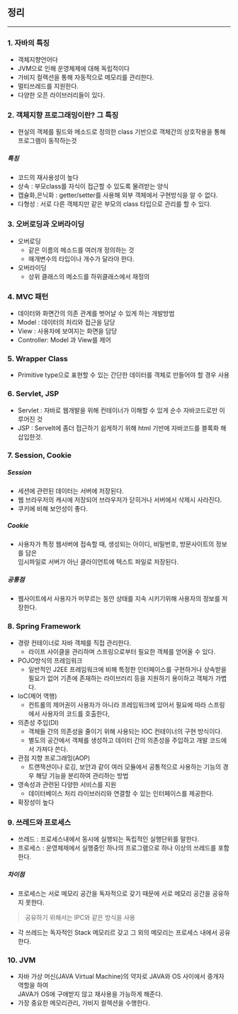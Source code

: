 ## 정리
<hr/>

### 1. 자바의 특징  
- 객체지향언어다
- JVM으로 인해 운영체제에 대해 독립적이다
- 가비지 컬렉션을 통해 자동적으로 메모리를 관리한다.
- 멀티쓰레드를 지원한다.
- 다양한 오픈 라이브러리들이 있다.

### 2. 객체지향 프로그래밍이란? 그 특징   
- 현실의 객체를 필드와 메소드로 정의한 class 기반으로 객체간의 상호작용을 통해  
프로그램이 동작하는것  
##### 특징  
- 코드의 재사용성이 높다
- 상속 : 부모class를 자식이 접근할 수 있도록 물려받는 양식  
- 캡슐화,은닉화 : getter/setter를 사용해 외부 객체에서 구현방식을 알 수 없다.  
- 다형성 : 서로 다른 객체지만 같은 부모의 class 타입으로 관리를 할 수 있다.  

### 3. 오버로딩과 오버라이딩  
- 오버로딩  
	- 같은 이름의 메소드를 여러개 정의하는 것  
	- 매개변수의 타입이나 개수가 달라야 한다.  
- 오버라이딩  
	- 상위 클래스의 메소드를 하위클래스에서 재정의  

### 4. MVC 패턴  
- 데이터와 화면간의 의존 관계를 벗어날 수 있게 하는 개발방법
- Model : 데이터의 처리와 접근을 담당
- View : 사용자에 보여지는 화면을 담당
- Controller: Model 과 View를 제어

### 5. Wrapper Class  
- Primitive type으로 표현할 수 있는 간단한 데이터를 객체로 만들어야 할 경우 사용  

### 6. Servlet, JSP  
- Servlet : 자바로 웹개발을 위해 컨테이너가 이해할 수 있게 순수 자바코드로만 이루어진 것  
- JSP : Servelt에 좀더 접근하기 쉽게하기 위해 html 기반에 자바코드를 블록화 해 삽입한것.

### 7. Session, Cookie  
##### Session  
- 세션에 관련된 데이터는 서버에 저장된다.  
- 웹 브라우저의 캐시에 저장되어 브라우저가 닫히거나 서버에서 삭제시 사라진다.
- 쿠키에 비해 보안성이 좋다.

##### Cookie  
- 사용자가 특정 웹서버에 접속할 때, 생성되는 아이디, 비밀번호, 방문사이트의 정보를 담은  
임시파일로 서버가 아닌 클라이언트에 텍스트 파일로 저장된다.

##### 공통점  
- 웹사이트에서 사용자가 머무르는 동안 상태를 지속 시키기위해 사용자의 정보를 저장한다.  


### 8. Spring Framework  
- 경량 컨테이너로 자바 객체를 직접 관리한다.
	- 라이프 사이클을 관리하며 스프링으로부터 필요한 객체를 얻어올 수 있다.  
- POJO방식의 프레임워크  
	- 일반적인 J2EE 프레임워크에 비해 특정한 인터페이스를 구현하거나 상속받을  
필요가 없어 기존에 존재하는 라이브러리 등을 지원하기 용이하고 객체가 가볍다.  
- IoC(제어 역행)  
	- 컨트롤의 제어권이 사용자가 아니라 프레임워크에 있어서 필요에 따라 스프링에서 사용자의 코드를 호출한다,  
- 의존성 주입(DI)  
	- 객체들 간의 의존성을 줄이기 위해 사용되는 IOC 컨테이너의 구현 방식이다.  
	- 별도의 공간에서 객체를 생성하고 데이터 간의 의존성을 주입하고 개발 코드에서 가져다 쓴다.  
- 관점 지향 프로그래밍(AOP)  
	- 트랜잭션이나 로깅, 보안과 같이 여러 모듈에서 공통적으로 사용하는 기능의 경우 해당 기능을 분리하여 관리하는 방법  
- 영속성과 관련된 다양한 서비스를 지원  
	- 데이터베이스 처리 라이브러리와 연결할 수 있는 인터페이스를 제공한다.  
- 확장성이 높다  

### 9. 쓰레드와 프로세스  
- 쓰레드 : 프로세스내에서 동시에 실행되는 독립적인 실행단위를 말한다.  
- 프로세스 : 운영체제에서 실행중인 하나의 프로그램으로 하나 이상의 쓰레드를 포함한다.  
##### 차이점  
- 프로세스는 서로 메모리 공간을 독자적으로 갖기 때문에 서로 메모리 공간을 공유하지 못한다.  
> 공유하기 위해서는 IPC와 같은 방식을 사용  
- 각 쓰레드는 독자적인 Stack 메모리르 갖고 그 외의 메모리는 프로세스 내에서 공유한다.  

### 10. JVM  
- 자바 가상 머신(JAVA Virtual Machine)의 약자로 JAVA와 OS 사이에서 중개자 역할을 하여  
JAVA가 OS에 구애받지 않고 재사용을 가능하게 해준다.  
- 가장 중요한 메모리관리, 가비지 컬렉션을 수행한다.
